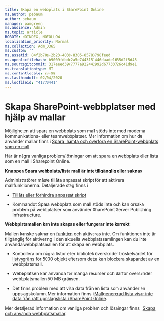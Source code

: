 ```yaml
---
title: Skapa en webbplats i SharePoint Online
ms.author: pebaum
author: pebaum
manager: pamgreen
ms.audience: Admin
ms.topic: article
ROBOTS: NOINDEX, NOFOLLOW
localization_priority: Normal
ms.collection: Adm_O365
ms.custom: ''
ms.assetid: 84f2b70e-2b23-4039-8305-85783798feed
ms.openlocfilehash: b9009fdbdc2a5e7443151446daade1685d2f5d45
ms.sourcegitcommit: 317eeed39c7777a922442992d67733726c41d9e1
ms.translationtype: MT
ms.contentlocale: sv-SE
ms.lasthandoff: 02/04/2020
ms.locfileid: "41770441"
---
```

# <a name="create-sharepoint-sites-using-templates"></a>Skapa SharePoint-webbplatser med hjälp av mallar

Möjligheten att spara en webbplats som mall stöds inte med moderna kommunikations- eller teamwebbplatser. Mer information om hur du använder mallar finns i [Spara, hämta och överföra en SharePoint-webbplats som en mall](https://docs.microsoft.com/sharepoint/dev/general-development/save-download-and-upload-a-sharepoint-site-as-a-template).

Här är några vanliga problem/lösningar om att spara en webbplats eller lista som en mall i Sharepoint Online. 

**Knappen Spara webbplats/lista mall är inte tillgänglig eller saknas**

Administratörer måste tillåta anpassat skript för att aktivera mallfunktionerna. Detaljerade steg finns i 

- [Tillåta eller förhindra anpassat skript](https://docs.microsoft.com/sharepoint/allow-or-prevent-custom-script)

- Kommandot Spara webbplats som mall stöds inte och kan orsaka problem på webbplatser som använder SharePoint Server Publishing Infrastructure.

**Webbplatsmallen kan inte skapas eller fungerar inte korrekt**

Mallen kanske saknar en [funktion](https://social.technet.microsoft.com/wiki/contents/articles/14423.sharepoint-2013-existing-features-guid.aspx) och aktiveras inte. Om funktionen inte är tillgänglig för aktivering i den aktuella webbplatssamlingen kan du inte använda webbplatsmallen för att skapa en webbplats.

- Kontrollera om några listor eller bibliotek överskrider tröskelvärdet för [listvygräns](https://support.office.com/article/Manage-large-lists-and-libraries-in-SharePoint-B8588DAE-9387-48C2-9248-C24122F07C59) för 5000 objekt eftersom detta kan blockera skapandet av en webbplatsmall.

- Webbplatsen kan använda för många resurser och därför överskrider webbplatsmallen 50 MB gränsen.


- Det finns problem med att visa data från en lista som använder en uppslagskolumn. Mer information finns i [Mallgenererad lista visar inte data från rätt uppslagslista i SharePoint Online](https://docs.microsoft.com/sharepoint/support/lists-and-libraries/template-generated-list-incorrect-data).

Mer detaljerad information om vanliga problem och lösningar finns i [Skapa och använda webbplatsmallar](https://support.office.com/article/Create-and-use-site-templates-60371B0F-00E0-4C49-A844-34759EBDD989).




